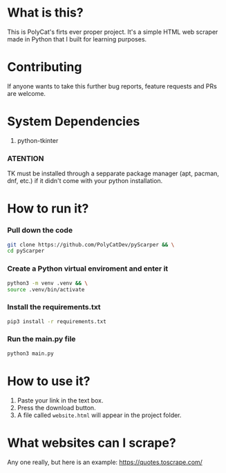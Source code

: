 # What is this?
This is PolyCat's firts ever proper project. It's a simple HTML web scraper made in Python that I built for learning purposes.

# Contributing
If anyone wants to take this further bug reports, feature requests and PRs are welcome.

# System Dependencies
1. python-tkinter 

### ATENTION
TK must be installed through a sepparate package manager (apt, pacman, dnf, etc.) if it didn't come with your python installation.

# How to run it?
### Pull down the code
```bash
git clone https://github.com/PolyCatDev/pyScarper && \
cd pyScarper
```

### Create a Python virtual enviroment and enter it
```bash
python3 -m venv .venv && \
source .venv/bin/activate
``` 

### Install the requirements.txt
```bash
pip3 install -r requirements.txt
```

### Run the main.py file
```bash
python3 main.py
```

# How to use it?
1. Paste your link in the text box.
2. Press the download button. 
3. A file called `website.html` will appear in the project folder.

# What websites can I scrape?
Any one really, but here is an example: https://quotes.toscrape.com/

